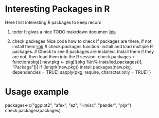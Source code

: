 Interesting Packages in R
================

Here I list interesting R packages to keep record

1.  todor It gives a nice TODO makrdown documen [link](https://github.com/dokato/todor)

2.  check.packeges Nice code how to check if packages are there, if not install them [link](https://gist.github.com/smithdanielle/9913897)
    \# check.packages function: install and load multiple R packages.
    \# Check to see if packages are installed. Install them if they are not, then load them into the R session.
    check.packages &lt;- function(pkg){ new.pkg &lt;- pkg\[!(pkg %in% installed.packages()\[, "Package"\])\] if (length(new.pkg)) install.packages(new.pkg, dependencies = TRUE) sapply(pkg, require, character.only = TRUE) }

Usage example
=============

packages&lt;-c("ggplot2", "afex", "ez", "Hmisc", "pander", "plyr") check.packages(packages)
